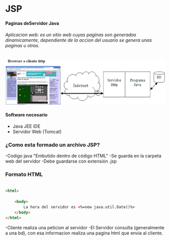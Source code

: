 # JSP
#### **P**aginas de**S**ervidor **J**ava

###### Aplicacion web: es un sitio web cuyas paginas son generadas dinamicamente, dependiente de la accion del usuario se genera unas paginas u otras.


![](https://github.com/programadorleo/ServidorJava/blob/master/img/clienteservidorbd.png)

#### Software necesario

- Java JEE IDE
- Servidor Web (Tomcat)


### ¿Como esta formado un archivo JSP?

-Codigo java "Embutido dentro de código HTML"
-Se guarda en la carpeta web del servidor 
-Debe guardarse con extensión .jsp 

### Formato HTML

```html

<html>
   
    <body>
        La hora del servidor es <%=new java.util.Date()%>
    </body>
</html>
```

-Cliente realiza una peticion al servidor 
-El Servidor consulta (generalmente a una bd), con esa informacion
realiza una pagina html que envia al cliente.






